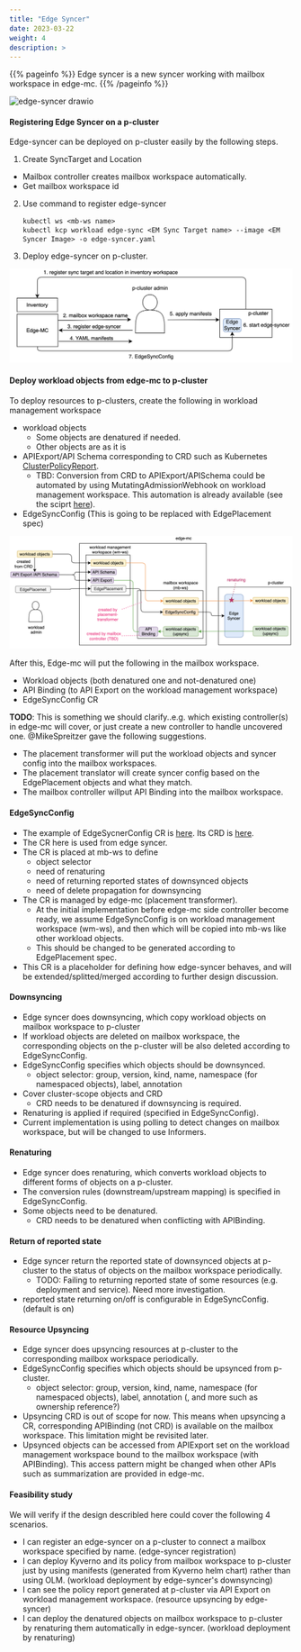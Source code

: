 ```yaml
---
title: "Edge Syncer"
date: 2023-03-22
weight: 4
description: >
---
```


{{% pageinfo %}}
Edge syncer is a new syncer working with mailbox workspace in edge-mc. 
{{% /pageinfo %}}

![edge-syncer drawio](/docs/Coding%20Milestones/PoC2023q1/images/edge-syncer-overview.png)

#### Registering Edge Syncer on a p-cluster

Edge-syncer can be deployed on p-cluster easily by the following steps.
1. Create SyncTarget and Location
  - Mailbox controller creates mailbox workspace automatically. 
  - Get mailbox workspace id
2. Use command to register edge-syncer
   ```console
   kubectl ws <mb-ws name>
   kubectl kcp workload edge-sync <EM Sync Target name> --image <EM Syncer Image> -o edge-syncer.yaml
   ```
3. Deploy edge-syncer on p-cluster.

![edge-syncer boot](./images/edge-syncer-boot.png)

#### Deploy workload objects from edge-mc to p-cluster

To deploy resources to p-clusters, create the following in workload management workspace
- workload objects
  - Some objects are denatured if needed.
  - Other objects are as it is
- APIExport/API Schema corresponding to CRD such as Kubernetes [ClusterPolicyReport](https://github.com/kubernetes-sigs/wg-policy-prototypes/blob/master/policy-report/crd/v1beta1/wgpolicyk8s.io_clusterpolicyreports.yaml).
  - TBD: Conversion from CRD to APIExport/APISchema could be automated by using MutatingAdmissionWebhook on workload management workspace. This automation is already available (see the sciprt [here](https://github.com/kcp-dev/edge-mc/blob/main/hack/update-codegen-crds.sh#L57)). 
- EdgeSyncConfig (This is going to be replaced with EdgePlacement spec) 

![edge-syncer deploy](./images/edge-syncer-deploy.png)

After this, Edge-mc will put the following in the mailbox workspace.
- Workload objects (both denatured one and not-denatured one)
- API Binding (to API Export on the workload management workspace)
- EdgeSyncConfig CR



**TODO**: This is something we should clarify..e.g. which existing controller(s) in edge-mc will cover, or just create a new controller to handle uncovered one. @MikeSpreitzer gave the following suggestions.
  - The placement transformer will put the workload objects and syncer config into the mailbox workspaces.
  - The placement translator will create syncer config based on the EdgePlacement objects and what they match.
  - The mailbox controller willput API Binding into the mailbox workspace.

#### EdgeSyncConfig
- The example of EdgeSycnerConfig CR is [here](https://github.com/yana1205/edge-mc/blob/edge-syncer/pkg/syncer/scripts/edge-sync-config-for-kyverno-helm.yaml). Its CRD is [here](https://github.com/yana1205/edge-mc/blob/edge-syncer/pkg/syncer/config/crds/edge.kcp.io_edgesyncconfigs.yaml).
- The CR here is used from edge syncer. 
- The CR is placed at mb-ws to define
  - object selector
  - need of renaturing
  - need of returning reported states of downsynced objects
  - need of delete propagation for downsyncing
- The CR is managed by edge-mc (placement transformer).
  - At the initial implementation before edge-mc side controller become ready, we assume EdgeSyncConfig is on workload management workspace (wm-ws), and then which will be copied into mb-ws like other workload objects.
  - This should be changed to be generated according to EdgePlacement spec. 
- This CR is a placeholder for defining how edge-syncer behaves, and will be extended/splitted/merged according to further design discussion.

#### Downsyncing

- Edge syncer does downsyncing, which copy workload objects on mailbox workspace to p-cluster
- If workload objects are deleted on mailbox workspace, the corresponding objects on the p-cluster will be also deleted according to EdgeSyncConfig. 
- EdgeSyncConfig specifies which objects should be downsynced.
  - object selector: group, version, kind, name, namespace (for namespaced objects), label, annotation
- Cover cluster-scope objects and CRD
  - CRD needs to be denatured if downsyncing is required.
- Renaturing is applied if required (specified in EdgeSyncConfig).
- Current implementation is using polling to detect changes on mailbox workspace, but will be changed to use Informers. 

#### Renaturing
- Edge syncer does renaturing, which converts workload objects to different forms of objects on a p-cluster. 
- The conversion rules (downstream/upstream mapping) is specified in EdgeSyncConfig.
- Some objects need to be denatured. 
  - CRD needs to be denatured when conflicting with APIBinding.

#### Return of reported state
- Edge syncer return the reported state of downsynced objects at p-cluster to the status of objects on the mailbox workspace periodically. 
  - TODO: Failing to returning reported state of some resources (e.g. deployment and service). Need more investigation. 
- reported state returning on/off is configurable in EdgeSyncConfig. (default is on)

#### Resource Upsyncing
- Edge syncer does upsyncing resources at p-cluster to the corresponding mailbox workspace periodically. 
- EdgeSyncConfig specifies which objects should be upsynced from p-cluster.
  - object selector: group, version, kind, name, namespace (for namespaced objects), label, annotation (, and more such as ownership reference?)
- Upsyncing CRD is out of scope for now. This means when upsyncing a CR, corresponding APIBinding (not CRD) is available on the mailbox workspace. This limitation might be revisited later. 
- Upsynced objects can be accessed from APIExport set on the workload management workspace bound to the mailbox workspace (with APIBinding). This access pattern might be changed when other APIs such as summarization are provided in edge-mc. 

#### Feasibility study
We will verify if the design describled here could cover the following 4 scenarios. 
- I can register an edge-syncer on a p-cluster to connect a mailbox workspace specified by name. (edge-syncer registration)
- I can deploy Kyverno and its policy from mailbox workspace to p-cluster just by using manifests (generated from Kyverno helm chart) rather than using OLM. (workload deployment by edge-syncer's downsyncing)
- I can see the policy report generated at p-cluster via API Export on workload management workspace. (resource upsyncing by edge-syncer) 
- I can deploy the denatured objects on mailbox workspace to p-cluster by renaturing them automatically in edge-syncer. (workload deployment by renaturing)
